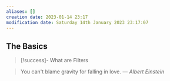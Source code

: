 ```yaml
---
aliases: []
creation date: 2023-01-14 23:17
modification date: Saturday 14th January 2023 23:17:07
---
```

## The Basics

>[!success]- What are Filters
>

> You can't blame gravity for falling in love.
> — <cite>Albert Einstein</cite>



